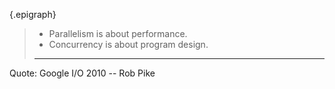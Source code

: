 {.epigraph}
> * Parallelism is about performance.
> * Concurrency is about program design.
>
> ****

Quote: Google I/O 2010 -- Rob Pike
